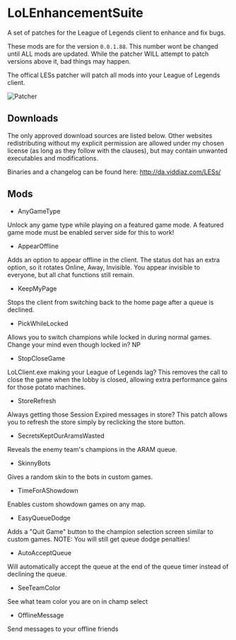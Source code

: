 LoLEnhancementSuite
==================

A set of patches for the League of Legends client to enhance and fix bugs.

These mods are for the version `0.0.1.88`. This number wont be changed until ALL mods are updated. While the patcher WILL attempt to patch versions above it, bad things may happen.

The offical LESs patcher will patch all mods into your League of Legends client.

![Patcher](http://puu.sh/8Qtz3.png)

## Downloads

The only approved download sources are listed below. Other websites redistributing without my explicit permission are allowed under my chosen license (as long as they follow with the clauses), but may contain unwanted executables and modifications.

Binaries and a changelog can be found here: http://da.viddiaz.com/LESs/

## Mods

* AnyGameType

Unlock any game type while playing on a featured game mode. A featured game mode must be enabled server side for this to work!

* AppearOffline

Adds an option to appear offline in the client. The status dot has an extra option, so it rotates Online, Away, Invisible. You appear invisible to everyone, but all chat functions still remain.

* KeepMyPage

Stops the client from switching back to the home page after a queue is declined.

* PickWhileLocked

Allows you to switch champions while locked in during normal games. Change your mind even though locked in? NP

* StopCloseGame

LoLClient.exe making your League of Legends lag? This removes the call to close the game when the lobby is closed, allowing extra performance gains for those potato machines.

* StoreRefresh

Always getting those Session Expired messages in store? This patch allows you to refresh the store simply by reclicking the store button.

* SecretsKeptOurAramsWasted

Reveals the enemy team's champions in the ARAM queue.

* SkinnyBots

Gives a random skin to the bots in custom games.

* TimeForAShowdown

Enables custom showdown games on any map.

* EasyQueueDodge

Adds a "Quit Game" button to the champion selection screen similar to custom games. NOTE: You will still get queue dodge penalties!

* AutoAcceptQueue

Will automatically accept the queue at the end of the queue timer instead of declining the queue.

* SeeTeamColor

See what team color you are on in champ select

* OfflineMessage

Send messages to your offline friends
